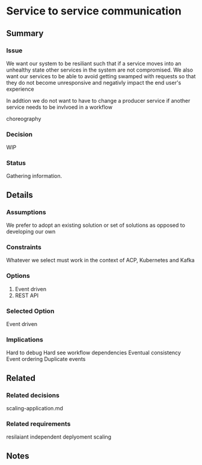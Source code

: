 # Service to service communication

## Summary

### Issue

We want our system to be resiliant such that if a service moves into an unhealthy state other services in the system are not compromised. We also want our services to be able to avoid getting swamped with requests so that they do not become unresponsive and negativly impact the end user's experience

In addtion we do not want to have to change a producer service if another service needs to be invlvoed in a workflow

choreography

### Decision
WIP

### Status
Gathering information. 

## Details

### Assumptions
We prefer to adopt an existing solution or set of solutions as opposed to developing our own

### Constraints
Whatever we select must work in the context of ACP, Kubernetes and Kafka

### Options
1. Event driven
2. REST API

### Selected Option
Event driven

### Implications
Hard to debug 
Hard see workflow dependencies
Eventual consistency
Event ordering
Duplicate events

## Related

### Related decisions
scaling-application.md

### Related requirements
resilaiant
independent deplyoment
scaling

## Notes
